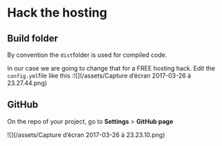 # Hack the hosting

## Build folder

By convention the `dist`folder is used for compiled code.

In our case we are going to change that for a FREE hosting hack. Edit the `config.yml`file like this :![](/assets/Capture d’écran 2017-03-26 à 23.27.44.png)

## GitHub

On the repo of your project, go to **Settings** &gt; **GitHub page**

![](/assets/Capture d’écran 2017-03-26 à 23.23.10.png)

